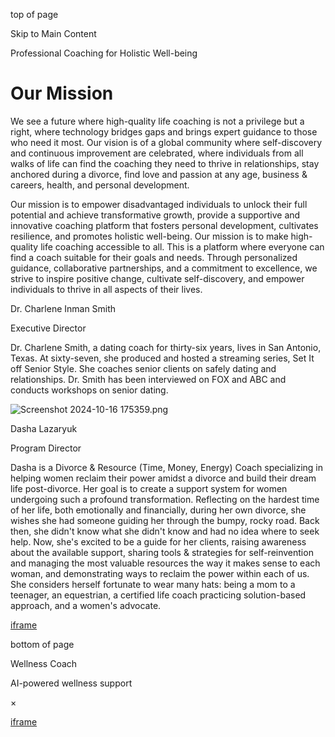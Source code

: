 top of page

Skip to Main Content

Professional Coaching for Holistic Well-being

# Our Mission

We see a future where high-quality life coaching is not a privilege but a right, where technology bridges gaps and brings expert guidance to those who need it most. Our vision is of a global community where self-discovery and continuous improvement are celebrated, where individuals from all walks of life can find the coaching they need to thrive in relationships, stay anchored during a divorce, find love and passion at any age, business & careers, health, and personal development.

Our mission is to empower disadvantaged individuals to unlock their full potential and achieve transformative growth, provide a supportive and innovative coaching platform that fosters personal development, cultivates resilience, and promotes holistic well-being. Our mission is to make high-quality life coaching accessible to all. This is a platform where everyone can find a coach suitable for their goals and needs. Through personalized guidance, collaborative partnerships, and a commitment to excellence, we strive to inspire positive change, cultivate self-discovery, and empower individuals to thrive in all aspects of their lives.

Dr. Charlene Inman Smith

Executive Director

Dr. Charlene Smith, a dating coach for thirty-six years, lives in San Antonio, Texas. At sixty-seven, she produced and hosted a streaming series, Set It off Senior Style. She coaches senior clients on safely dating and relationships. Dr. Smith has been interviewed on FOX and ABC and conducts workshops on senior dating.

![Screenshot 2024-10-16 175359.png](https://static.wixstatic.com/media/5f4104_141101f1473c41bda7e03201f9062c87~mv2.png/v1/fill/w_588,h_422,al_c,q_85,usm_0.66_1.00_0.01,enc_avif,quality_auto/5f4104_141101f1473c41bda7e03201f9062c87~mv2.png)

Dasha Lazaryuk

Program Director

​Dasha is a Divorce & Resource (Time, Money, Energy) Coach specializing in helping women reclaim their power amidst a divorce and build their dream life post-divorce. Her goal is to create a support system for women undergoing such a profound transformation. Reflecting on the hardest time of her life, both emotionally and financially, during her own divorce, she wishes she had someone guiding her through the bumpy, rocky road. Back then, she didn't know what she didn't know and had no idea where to seek help. Now, she's excited to be a guide for her clients, raising awareness about the available support, sharing tools & strategies for self-reinvention and managing the most valuable resources the way it makes sense to each woman, and demonstrating ways to reclaim the power within each of us. She considers herself fortunate to wear many hats: being a mom to a teenager, an equestrian, a certified life coach practicing solution-based approach, and a women's advocate.

[iframe](https://w.blocky-app.com/worker?pageId=masterPage&compId=tpaWorker_53&viewerCompId=tpaWorker_53&siteRevision=872&viewMode=site&deviceType=desktop&locale=en&tz=America%2FChicago&regionalLanguage=en&endpointType=worker&instance=B0FqczniRkgeeS-dCNNEeJvGXSNfNPQSX_3-1A4DJgk.eyJpbnN0YW5jZUlkIjoiOTg2NWQ0NjYtYWE4MC00N2E1LWJjZDItOWUwYzZkY2VjZDYyIiwiYXBwRGVmSWQiOiI2NzNjODkzMi0wYTJjLTRmZDEtYTU4ZS1iY2E0MzI2NzFjMWIiLCJzaWduRGF0ZSI6IjIwMjUtMDYtMTNUMTE6NTE6NDguMTE4WiIsInZlbmRvclByb2R1Y3RJZCI6InByZW1pdW0iLCJkZW1vTW9kZSI6ZmFsc2UsImFpZCI6ImY3MzVmN2Q5LTk2YjQtNGE1Yy1iYWEwLWJmNGRkMDkzNDE0MyIsInNpdGVPd25lcklkIjoiNWY0MTA0YjUtYTViMi00ZjhhLTkyZWYtZjViN2NiODQ3N2JkIiwiYnMiOiJWS0xvSXZSMlFwSUdxYVBsb2U4eGlvX25STjV3SloyUzVhbHhMaHNKX0JjIiwic2NkIjoiMjAyNC0wNi0xNFQwNjoxNzo0Mi4wNDhaIn0&currency=USD&currentCurrency=USD&commonConfig=%7B%22brand%22%3A%22wix%22%2C%22host%22%3A%22VIEWER%22%2C%22bsi%22%3A%22bf19a0ca-b8af-4d22-a286-231819524126%7C1%22%2C%22siteRevision%22%3A%22872%22%2C%22renderingFlow%22%3A%22NONE%22%2C%22language%22%3A%22en%22%2C%22locale%22%3A%22en%22%2C%22BSI%22%3A%22bf19a0ca-b8af-4d22-a286-231819524126%7C1%22%7D&currentRoute=.%2Fabout-3&vsi=5bf92abf-214e-4512-b2a0-cbead4d69840)

bottom of page

Wellness Coach

AI-powered wellness support

×

[iframe](https://accessible-gaming-charleswatson6.replit.app)